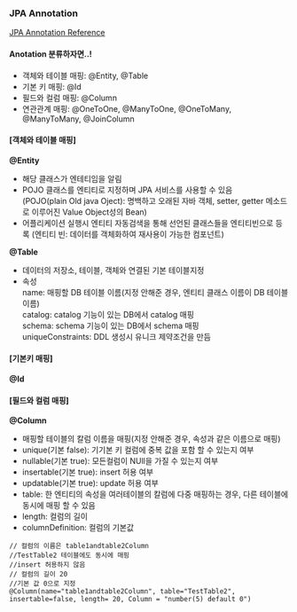 ### JPA Annotation

[JPA Annotation Reference](https://www.oracle.com/technetwork/middleware/ias/toplink-jpa-annotations-096251.html)  

#### Anotation 분류하자면..!
- 객체와 테이블 매핑: @Entity, @Table
- 기본 키 매핑: @Id
- 필드와 컬럼 매핑: @Column  
- 연관관계 매핑: @OneToOne, @ManyToOne, @OneToMany, @ManyToMany, @JoinColumn
  
#### [객체와 테이블 매핑]  
**@Entity**
- 해당 클래스가 엔테티임을 알림  
- POJO 클래스를 엔티티로 지정하며 JPA 서비스를 사용할 수 있음  
  (POJO(plain Old java Oject): 명백하고 오래된 자바 객체, setter, getter 메소드로 이루어진 Value Object성의 Bean)
- 어플리케이션 실행시 엔티티 자동검색을 통해 선언된 클래스들을 엔티티빈으로 등록
  (엔티티 빈: 데이터를 객체화하여 재사용이 가능한 컴포넌트)  
  
**@Table**  
- 데이터의 저장소, 테이블, 객체와 연결된 기본 테이블지정  
- 속성  
 name: 매핑할 DB 테이블 이름(지정 안해준 경우, 엔티티 클래스 이름이 DB 테이블 이름)  
 catalog: catalog 기능이 있는 DB에서 catalog 매핑  
 schema: schema 기능이 있는 DB에서 schema 매핑  
 uniqueConstraints: DDL 생성시 유니크 제약조건을 만듬  
   
#### [기본키 매핑]  
**@Id**  
  
#### [필드와 컬럼 매핑]  
**@Column**  
 - 매핑할 테이블의 칼럼 이름을 매핑(지정 안해준 경우, 속성과 같은 이름으로 매핑)
 - unique(기본 false): 기기본 키 컬럼에 중복 값을 포함 할 수 있는지 여부  
 - nullable(기본 true): 모든컬럼이 NUll을 가질 수 있는지 여부  
 - insertable(기본 true): insert 허용 여부  
 - updatable(기본 true): update 허용 여부  
 - table: 한 엔티티의 속성을 여러테이블의 칼럼에 다중 매핑하는 경우, 다른 테이블에 동시에 매핑 할 수 있음  
 - length: 컬럼의 길이 
 - columnDefinition:  컬럼의 기본값
 
 ```  
 // 컬럼의 이름은 table1andtable2Column
 //TestTable2 테이블에도 동시에 매핑  
 //insert 허용하지 않음  
 // 컬럼의 길이 20  
 //기본 값 0으로 지정  
 @Column(name="table1andtable2Column", table="TestTable2", insertable=false, length= 20, Column = "number(5) default 0")
 ```  
 
  
 
 
